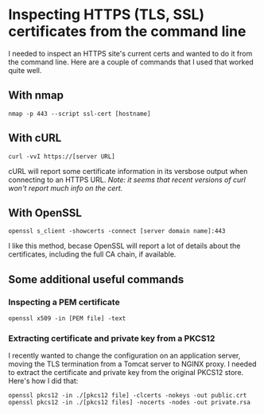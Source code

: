 # Inspecting HTTPS (TLS, SSL) certificates from the command line

I needed to inspect an HTTPS site's current certs and wanted to do it from the command line. Here are a couple of commands that I used that worked quite well.

## With nmap

```
nmap -p 443 --script ssl-cert [hostname]
```

## With cURL

```
curl -vvI https://[server URL]
```

cURL will report some certificate information in its versbose output when connecting to an HTTPS URL. *Note: it seems that recent versions of curl won't report much info on the cert.*

## With OpenSSL

```
openssl s_client -showcerts -connect [server domain name]:443
```

I like this method, becase OpenSSL will report a lot of details about the certificates, including the full CA chain, if available.

## Some additional useful commands

### Inspecting a PEM certificate

```
openssl x509 -in [PEM file] -text
```


### Extracting certificate and private key from a PKCS12

I recently wanted to change the configuration on an application server, moving the TLS termination from a Tomcat server to NGINX proxy. I needed to extract the certificate and private key from the original PKCS12 store. Here's how I did that:

```
openssl pkcs12 -in ./[pkcs12 file] -clcerts -nokeys -out public.crt
openssl pkcs12 -in ./[pkcs12 files] -nocerts -nodes -out private.rsa
```